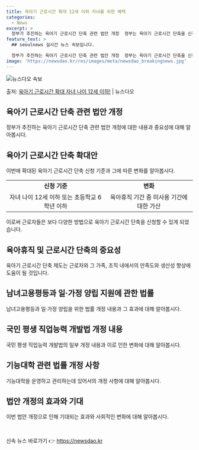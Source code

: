 ```yaml
---
title: 육아기 근로시간 확대 12세 이하 자녀를 위한 혜택
categories:
  - News
excerpt: >
  정부가 추진하는 육아기 근로시간 단축 관련 법안 개정  정부는 육아기 근로시간 단축을 신청할 수 있는 자녀 …
feature_text: >
  ## seoulnews 실시간 뉴스 속보입니다.

  정부가 추진하는 육아기 근로시간 단축 관련 법안 개정  정부는 육아기 근로시간 단축을 신청할 수 있는 자녀 …
image: 'https://newsdao.kr/res/images/meta/newsdao_breakingnews.jpg'
---
```


![뉴스다오 속보](https://newsdao.kr/res/images/meta/newsdao_breakingnews.jpg)

<p>출처: <a href="https://newsdao.kr/4421" rel="dofollow">육아기 근로시간 확대 자녀 나이 12세 이하!</a> | 뉴스다오</p>

<h2 data-ke-size="size26">육아기 근로시간 단축 관련 법안 개정</h2>
<p data-ke-size="size16">정부가 추진하는 육아기 근로시간 단축 관련 법안 개정에 대한 내용과 중요성에 대해 알아봅시다.</p>

<h2 data-ke-size="size24">육아기 근로시간 단축 확대안</h2>
<p data-ke-size="size16">이번에 확대된 육아기 근로시간 단축 신청 기준과 그에 따른 변화를 알아봅시다.</p>
<table>
  <tr>
    <td style="text-align: center; height: 17px;"><b>신청 기준</b></td>
    <td style="text-align: center; height: 17px;"><b>변화</b></td>
  </tr>
  <tr>
    <td style="text-align: center; height: 17px;">자녀 나이 12세 이하 또는 초등학교 6학년 이하</td>
    <td style="text-align: center; height: 17px;">육아휴직 기간 중 미사용 기간에 대한 가산</td>
  </tr>
</table>
<p data-ke-size="size16">이로써 근로자들은 보다 다양한 방법으로 육아기 근로시간 단축을 신청할 수 있게 되었습니다.</p>

<h2 data-ke-size="size24">육아휴직 및 근로시간 단축의 중요성</h2>
<p data-ke-size="size16">육아기 근로시간 단축 제도는 근로자와 그 가족, 조직 내에서의 만족도와 생산성 향상에 도움이 될 것입니다.</p>

<h2 data-ke-size="size24">남녀고용평등과 일·가정 양립 지원에 관한 법률</h2>
<p data-ke-size="size16">남녀고용평등과 일·가정 양립을 위한 법률 개정 내용과 그 효과에 대해 알아봅시다.</p>

<h2 data-ke-size="size24">국민 평생 직업능력 개발법 개정 내용</h2>
<p data-ke-size="size16">국민 평생 직업능력 개발법의 일부 개정 내용과 이로 인한 변화에 대해 알아봅시다.</p>

<h2 data-ke-size="size24">기능대학 관련 법률 개정 사항</h2>
<p data-ke-size="size16">기능대학을 운영하고 관리하는데 있어서의 개정 사항에 대해 알아봅시다.</p>

<h2 data-ke-size="size24">법안 개정의 효과와 기대</h2>
<p data-ke-size="size16">이번 법안 개정으로 인해 기대되는 효과와 사회적인 변화에 대해 알아봅시다.</p>

<p data-ke-size="size16">&nbsp;</p> 

신속 뉴스 바로가기 👉 <a href="https://newsdao.kr" rel="dofollow">https://newsdao.kr</a>


